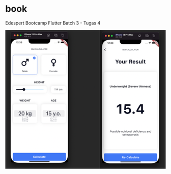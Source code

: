 # book

Edespert Bootcamp Flutter Batch 3 - Tugas 4

![final](https://github.com/sahnamm/bmi-futter/blob/master/screenshots/final.png)
